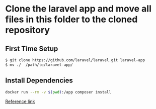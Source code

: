 # Clone the laravel app and move all files in this folder to the cloned repository

## First Time Setup

```sh
$ git clone https://github.com/laravel/laravel.git laravel-app
$ mv ./  /path/to/laravel-app/
```

## Install Dependencies

```sh
docker run --rm -v $(pwd):/app composer install
```


[Reference link](https://www.digitalocean.com/community/tutorials/how-to-set-up-laravel-nginx-and-mysql-with-docker-compose)
